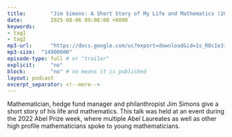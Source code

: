 ```yaml
---
title:        "Jim Simons: A Short Story of My Life and Mathematics (2022)"
date:         2025-08-06 09:08:08 +0800
keywords:
- tag1
- tag2
mp3-url:      "https://docs.google.com/uc?export=download&id=1s_ROcIe3im4rzrel0kPulJjlPILGz-VL"
mp3-size:  "14900000"
episode-type: full # or "trailer"
explicit:     "no"
block:        "no" # no means it is published
layout: podcast
excerpt_separator: <!--more-->
---
```

Mathematician, hedge fund manager and philanthropist Jim Simons give a short story of his life and mathematics. This talk was held at an event during the 2022 Abel Prize week, where multiple Abel Laureates as well as other high profile mathematicians spoke to young mathematicians.
<!--more-->
